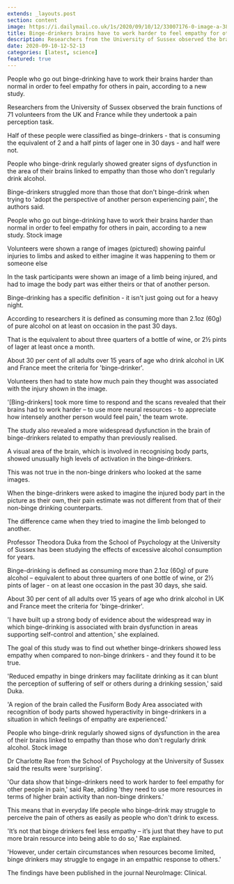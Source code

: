 ```yaml
---
extends: _layouts.post
section: content
image: https://i.dailymail.co.uk/1s/2020/09/10/12/33007176-0-image-a-38_1599737232366.jpg 
title: Binge-drinkers brains have to work harder to feel empathy for other people in pain, study shows  
description: Researchers from the University of Sussex observed the brain functions of 71 volunteers from the UK and France while they undertook a pain perception task. 
date: 2020-09-10-12-52-13 
categories: [latest, science] 
featured: true 
--- 
```

People who go out binge-drinking have to work their brains harder than normal in order to feel empathy for others in pain, according to a new study.  

Researchers from the University of Sussex observed the brain functions of 71 volunteers from the UK and France while they undertook a pain perception task. 

Half of these people were classified as binge-drinkers - that is consuming the equivalent of 2 and a half pints of lager one in 30 days - and half were not. 

People who binge-drink regularly showed greater signs of dysfunction in the area of their brains linked to empathy than those who don't regularly drink alcohol. 

Binge-drinkers struggled more than those that don't binge-drink when trying to 'adopt the perspective of another person experiencing pain', the authors said. 

People who go out binge-drinking have to work their brains harder than normal in order to feel empathy for others in pain, according to a new study. Stock image

Volunteers were shown a range of images (pictured) showing painful injuries to limbs and asked to either imagine it was happening to them or someone else

In the task participants were shown an image of a limb being injured, and had to image the body part was either theirs or that of another person.

Binge-drinking has a specific definition - it isn't just going out for a heavy night.

According to researchers it is defined as consuming more than 2.1oz (60g) of pure alcohol on at least on occasion in the past 30 days.

That is the equivalent to about three quarters of a bottle of wine, or 2½ pints of lager at least once a month.

About 30 per cent of all adults over 15 years of age who drink alcohol in UK and France meet the criteria for 'binge-drinker'. 

Volunteers then had to state how much pain they thought was associated with the injury shown in the image. 

'[Bing-drinkers] took more time to respond and the scans revealed that their brains had to work harder – to use more neural resources - to appreciate how intensely another person would feel pain,' the team wrote. 

The study also revealed a more widespread dysfunction in the brain of binge-drinkers related to empathy than previously realised.

A visual area of the brain, which is involved in recognising body parts, showed unusually high levels of activation in the binge-drinkers. 

This was not true in the non-binge drinkers who looked at the same images. 

When the binge-drinkers were asked to imagine the injured body part in the picture as their own, their pain estimate was not different from that of their non-binge drinking counterparts.

The difference came when they tried to imagine the limb belonged to another. 

Professor Theodora Duka from the School of Psychology at the University of Sussex has been studying the effects of excessive alcohol consumption for years.

Binge-drinking is defined as consuming more than 2.1oz (60g) of pure alcohol – equivalent to about three quarters of one bottle of wine, or 2½ pints of lager - on at least one occasion in the past 30 days, she said.

About 30 per cent of all adults over 15 years of age who drink alcohol in UK and France meet the criteria for 'binge-drinker'. 

'I have built up a strong body of evidence about the widespread way in which binge-drinking is associated with brain dysfunction in areas supporting self-control and attention,' she explained. 

The goal of this study was to find out whether binge-drinkers showed less empathy when compared to non-binge drinkers - and they found it to be true. 

'Reduced empathy in binge drinkers may facilitate drinking as it can blunt the perception of suffering of self or others during a drinking session,' said Duka.

'A region of the brain called the Fusiform Body Area associated with recognition of body parts showed hyperactivity in binge-drinkers in a situation in which feelings of empathy are experienced.'

People who binge-drink regularly showed signs of dysfunction in the area of their brains linked to empathy than those who don't regularly drink alcohol. Stock image 

Dr Charlotte Rae from the School of Psychology at the University of Sussex said the results were 'surprising'. 

'Our data show that binge-drinkers need to work harder to feel empathy for other people in pain,' said Rae, adding 'they need to use more resources in terms of higher brain activity than non-binge drinkers.' 

This means that in everyday life people who binge-drink may struggle to perceive the pain of others as easily as people who don't drink to excess.

'It’s not that binge drinkers feel less empathy – it’s just that they have to put more brain resource into being able to do so,' Rae explained.

'However, under certain circumstances when resources become limited, binge drinkers may struggle to engage in an empathic response to others.'  

The findings have been published in the journal NeuroImage: Clinical. 

